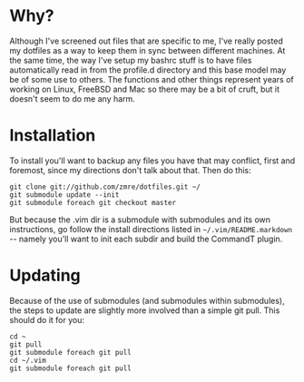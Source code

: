 Why?
====
Although I've screened out files that are specific to me, I've really posted
my dotfiles as a way to keep them in sync between different machines.  At the
same time, the way I've setup my bashrc stuff is to have files automatically
read in from the profile.d directory and this base model may be of some use to
others.  The functions and other things represent years of working on Linux,
FreeBSD and Mac so there may be a bit of cruft, but it doesn't seem to do me
any harm.

Installation
============
To install you'll want to backup any files you have that may conflict, first
and foremost, since my directions don't talk about that.  Then do this:

    git clone git://github.com/zmre/dotfiles.git ~/
    git submodule update --init
    git submodule foreach git checkout master

But because the .vim dir is a submodule with submodules and its own
instructions, go follow the install directions listed in
`~/.vim/README.markdown` -- namely you'll want to init each subdir and build
the CommandT plugin.

Updating
========
Because of the use of submodules (and submodules within submodules), the steps
to update are slightly more involved than a simple git pull.  This should do
it for you:

    cd ~
    git pull
    git submodule foreach git pull
    cd ~/.vim
    git submodule foreach git pull

